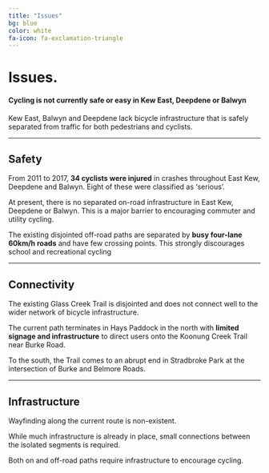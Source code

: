 ```yaml
---
title: "Issues"
bg: blue
color: white
fa-icon: fa-exclamation-triangle
---
```


# Issues.

#### Cycling is not currently safe or easy in Kew East, Deepdene or Balwyn

Kew East, Balwyn and Deepdene lack bicycle infrastructure that is safely separated from traffic for both pedestrians and cyclists.

-------------------------


## Safety
From 2011 to 2017, **34 cyclists were injured** in crashes throughout East Kew, Deepdene and Balwyn. Eight of these were classified as ‘serious’.

At present, there is no separated on-road infrastructure in East Kew, Deepdene or Balwyn. This is a major barrier to encouraging commuter and utility cycling.

The existing disjointed off-road paths are separated by **busy four-lane 60km/h roads** and have few crossing points. This strongly discourages school and recreational cycling

-------------------------


## Connectivity
The existing Glass Creek Trail is disjointed and does not connect well to the wider network of bicycle infrastructure.

The current path terminates in Hays Paddock in the north with **limited signage and infrastructure** to direct users onto the Koonung Creek Trail near Burke Road.

To the south, the Trail comes to an abrupt end in Stradbroke Park at the intersection of Burke and Belmore Roads.

-------------------------


## Infrastructure

Wayfinding along the current route is non-existent.

While much infrastructure is already in place, small connections between the isolated segments is required.

Both on and off-road paths require infrastructure to encourage cycling.